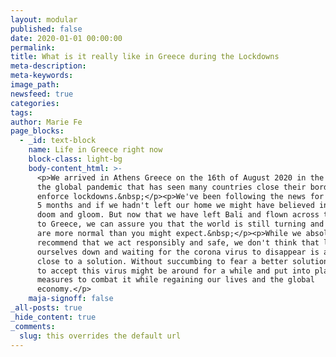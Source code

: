 ```yaml
---
layout: modular
published: false
date: 2020-01-01 00:00:00
permalink:
title: What is it really like in Greece during the Lockdowns
meta-description:
meta-keywords:
image_path:
newsfeed: true
categories:
tags:
author: Marie Fe
page_blocks:
  - _id: text-block
    name: Life in Greece right now
    block-class: light-bg
    body-content_html: >-
      <p>We arrived in Athens Greece on the 16th of August 2020 in the middle of
      the global pandemic that has seen many countries close their borders and
      enforce lockdowns.&nbsp;</p><p>We've been following the news for the past
      5 months and if we hadn't left our home we might have believed in all the
      doom and gloom. But now that we have left Bali and flown across the world
      to Greece, we can assure you that the world is still turning and things
      are more normal than you might expect.&nbsp;</p><p>While we absolutely
      recommend that we act responsibly and safe, we don't think that locking
      ourselves down and waiting for the corona virus to disappear is anything
      close to a solution. Without succumbing to fear a better solution would be
      to accept this virus might be around for a while and put into place
      measures to combat it while regaining our lives and the global
      economy.</p>
    maja-signoff: false
_all-posts: true
_hide_content: true
_comments:
  slug: this overrides the default url
---
```


